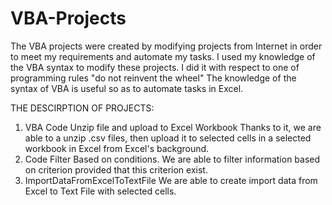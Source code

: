 # VBA-Projects
The VBA projects were created by modifying projects from Internet in order to meet my requirements and automate my tasks.
I used my knowledge of the VBA syntax to modify these projects. I did it with respect to one of programming rules "do not reinvent the wheel" 
The knowledge of the syntax of VBA is useful so as to automate tasks in Excel.


THE DESCIRPTION OF PROJECTS:
1. VBA Code Unzip file and upload to Excel Workbook
Thanks to it, we are able to a unzip .csv files, then upload it to selected cells in a selected workbook in Excel from Excel's background.
2. Code Filter Based on conditions.
We are able to filter information based on criterion provided that this criterion exist. 
3. ImportDataFromExcelToTextFile
We are able to create import data from Excel to Text File with selected cells.
